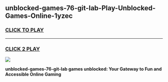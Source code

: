 
## unblocked-games-76-git-lab-Play-Unblocked-Games-Online-1yzec
<h3>
<a href="https://premium76.site?title=unblocked-games-76-git-lab&ref=25A">CLICK TO PLAY</a></h3>
<hr>

<h3>
<a href="https://premium76.site?title=unblocked-games-76-git-lab&ref=25A">CLICK 2 PLAY</a>
  
</h3>

<a href="https://premium76.site?title=unblocked-games-76-git-lab&ref=25A"><img src="https://clearcache.store/games.png"></a>


**unblocked-games-76-git-lab games unblocked: Your Gateway to Fun and Accessible Online Gaming**
